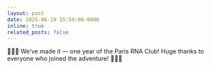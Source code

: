 ```yaml
---
layout: post
date: 2025-06-19 15:59:00-0400
inline: true
related_posts: false
---
```


🎉🎉🎉 We’ve made it — one year of the Paris RNA Club! Huge thanks to everyone who joined the adventure! 🎉🎉🎉
